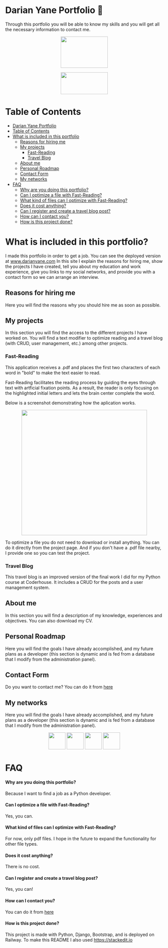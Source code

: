 # Darian Yane Portfolio 💼
Through this portfolio you will be able to know my skills and you will get all the necessary information to contact me.

<p align="center">
<a href="https://www.darianyane.com/#Contact" target="_blank"><img src="https://www.dreamcatcherslifecoach.com/images/Contact_Me_Button-ID-9c13fed2-07d1-456f-c41d-2772ed696194.png" style="width: 150px; height: 100px;" width="150" height="100" /></a>
</p>
<p align="center">
<a href="https://www.linkedin.com/in/darian-yane/" target="_blank"><img src="https://blog.jdrgroup.co.uk/hs-fs/hubfs/How%20To%20Use%20a%20LinkedIn%20Email%20Button.png?width=387&name=How%20To%20Use%20a%20LinkedIn%20Email%20Button.png" style="width: 150px; height: 70px;" width="150" height="70" /></a>
</p>


# Table of Contents
- [Darian Yane Portfolio](#darian-yane-portfolio)
- [Table of Contents](#table-of-contents)
- [What is included in this portfolio](#what-is-included-in-this-portfolio)
  - [Reasons for hiring me](#reasons-for-hiring-me)
  - [My projects](#my-projects)
	  - [Fast-Reading](#fast-reading)
	  - [Travel Blog](#travel-blog)
  - [About me](#about-me)
  - [Personal Roadmap](#personal-roadmap)
  - [Contact Form](#contact-form)
  - [My networks](#my-networks)
- [FAQ](#faq)
    - [Why are you doing this portfolio?](#why-are-you-doing-this-portfolio?)
    - [Can I optimize a file with Fast-Reading?](#can-i-optimize-a-file-with-fast-reading?)
    - [What kind of files can I optimize with Fast-Reading?](#what-kind-of-files-can-i-optimize-with-fast-reading?)
    - [Does it cost anything?](#does-it-cost-anything?)
    - [Can I register and create a travel blog post?](#can-i-register-and-create-a-travel-blog-post?)
    - [How can I contact you?](#how-can-i-contact-you?)
    - [How is this project done?](#how-is-this-project-done?)
 

# What is included in this portfolio?
I made this portfolio in order to get a job. You can see the deployed version at www.darianyane.com
In this site I explain the reasons for hiring me, show the projects I have created, tell you about my education and work experience, give you links to my social networks, and provide you with a contact form so we can arrange an interview.


## Reasons for hiring me
Here you will find the reasons why you should hire me as soon as possible.


## My projects
In this section you will find the access to the different projects I have worked on. You will find a text modifier to optimize reading and a travel blog (with CRUD, user management, etc.) among other projects.


### Fast-Reading
This application receives a .pdf and places the first two characters of each word in "bold" to make the text easier to read.

Fast-Reading facilitates the reading process by guiding the eyes through text with artficial fixation points. As a result, the reader is only focusing on the highlighted initial letters and lets the brain center complete the word.

Below is a screenshot demonstrating how the aplication works.

<p align="center">
<a><img src="https://www.darianyane.com/static/assets/img/after.jpg" style="width: 400px; height: 400px;" width="400" height="400" /></a>
</p>


To optimize a file you do not need to download or install anything. You can do it directly from the project page. And if you don't have a .pdf file nearby, I provide one so you can test the project.


### Travel Blog
This travel blog is an improved version of the final work I did for my Python course at Coderhouse. It includes a CRUD for the posts and a user management system.


## About me
In this section you will find a description of my knowledge, experiences and objectives. You can also download my CV.


## Personal Roadmap
Here you will find the goals I have already accomplished, and my future plans as a developer (this section is dynamic and is fed from a database that I modify from the administration panel).


## Contact Form
Do you want to contact me? You can do it from [here](https://www.darianyane.com/#Contact) 


## My networks
Here you will find the goals I have already accomplished, and my future plans as a developer (this section is dynamic and is fed from a database that I modify from the administration panel).
<p align="center">
<a href="https://www.linkedin.com/in/darian-yane/" target="_blank"><img src="https://cdn-icons-png.flaticon.com/128/3536/3536505.png" style="width: 54px; height: 54px;" width="54" height="54" /></a>
<a href="https://www.youtube.com/c/DarianInvierte" target="_blank"><img src="https://cdn-icons-png.flaticon.com/128/2111/2111748.png" style="width: 54px; height: 54px;" width="54" height="54" /></a>
<a href="https://twitter.com/DarianInvierte"><img src="https://cdn-icons-png.flaticon.com/128/3670/3670211.png" style="width: 54px; height: 54px;" width="54" height="54" /></a>
<a href="https://github.com/DarianYane" target="_blank"><img src="https://cdn-icons-png.flaticon.com/128/536/536452.png" style="width: 54px; height: 54px;" width="54" height="54" /></a>
</p>


# FAQ


#### Why are you doing this portfolio?
Because I want to find a job as a Python developer.


#### Can I optimize a file with Fast-Reading?
Yes, you can.


#### What kind of files can I optimize with Fast-Reading?
For now, only pdf files. I hope in the future to expand the functionality for other file types.


#### Does it cost anything?
There is no cost.


#### Can I register and create a travel blog post?
Yes, you can!


#### How can I contact you?
You can do it from [here](https://www.darianyane.com/#Contact) 


#### How is this project done?
This project is made with Python, Django, Bootstrap, and is deployed on Railway.
To make this README I also used https://stackedit.io